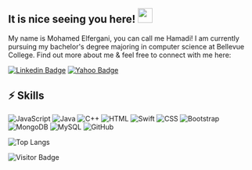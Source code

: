 ## It is nice seeing you here! <img src="https://raw.githubusercontent.com/aemmadi/aemmadi/master/wave.gif" width="30px">

My name is Mohamed Elfergani, you can call me Hamadi! I am currently pursuing my bachelor's degree majoring in computer science at Bellevue College. Find out more about me & feel free to connect with me here:


[![Linkedin Badge](https://img.shields.io/badge/-MohamedElfergani-blue?style=flat-square&logo=Linkedin&logoColor=white&link=https://www.linkedin.com/in/anirudhemmadi/)](https://www.linkedin.com/in/mohamed-elfergani/)
[![Yahoo Badge](https://img.shields.io/badge/-mohamedfergani75@yahoo.com-c14438?style=flat-square&logo=Yahoo&logoColor=white&link=mailto:mohamedfergani75@yahoo.com)](mailto:mohamedfergani75@yahoo.com)


## ⚡ Skills

![JavaScript](https://img.shields.io/badge/-JavaScript-black?style=flat-square&logo=javascript)
![Java](https://img.shields.io/badge/-java-E34A86?style=flat-square&logo=java)
![C++](https://img.shields.io/badge/-C++-00599C?style=flat-square&logo=c)
![HTML](https://img.shields.io/badge/-HTML-E34F26?style=flat-square&logo=html&logoColor=white)
![Swift](https://img.shields.io/badge/-Swift-black?style=flat-square&logo=Swift)
![CSS](https://img.shields.io/badge/-CSS-1572B6?style=flat-square&logo=css)
![Bootstrap](https://img.shields.io/badge/-Bootstrap-563D7C?style=flat-square&logo=bootstrap)
![MongoDB](https://img.shields.io/badge/-MongoDB-black?style=flat-square&logo=mongodb)
![MySQL](https://img.shields.io/badge/-MySQL-black?style=flat-square&logo=mysql)
![GitHub](https://img.shields.io/badge/-GitHub-181717?style=flat-square&logo=github)

![Top Langs](https://github-readme-stats.vercel.app/api/top-langs/?username=MohamedElfergani&hide=TeX&layout=compact)

![Visitor Badge](https://visitor-badge.laobi.icu/badge?page_id=MohamedElfergani)

